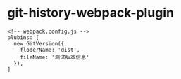 # git-history-webpack-plugin

```
<!-- webpack.config.js -->
plubins: [
  new GitVersion({
    floderName: 'dist',
    fileName: '测试版本信息'
  }),
]
```